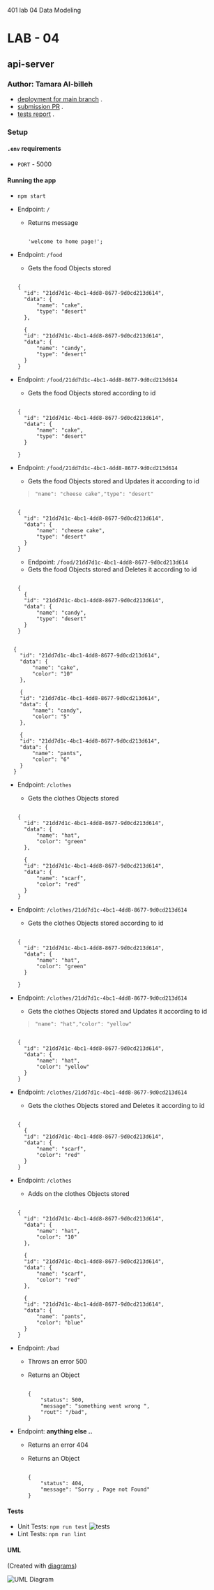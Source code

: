 401 lab 04 Data Modeling
# LAB - 04
## api-server
### Author: Tamara Al-billeh

* [deployment for main branch](https://tamara-api-server.herokuapp.com/) .
* [submission PR](https://github.com/tamaraalbilleh/api-server/pulls) .
* [tests report](https://github.com/tamaraalbilleh/api-server/actions) .
 
### Setup

#### `.env` requirements

- `PORT` - 5000

#### Running the app

- `npm start`
- Endpoint: `/`
  - Returns message

    ```

    'welcome to home page!';

    ```
- Endpoint: `/food`
  - Gets the food Objects stored

  ```

  {
    "id": "21dd7d1c-4bc1-4dd8-8677-9d0cd213d614",
    "data": {
        "name": "cake",
        "type": "desert"
    },

    {
    "id": "21dd7d1c-4bc1-4dd8-8677-9d0cd213d614",
    "data": {
        "name": "candy",
        "type": "desert"
    }
  }

  ```
- Endpoint: `/food/21dd7d1c-4bc1-4dd8-8677-9d0cd213d614`
  - Gets the food Objects stored according to id

  ```

  {
    "id": "21dd7d1c-4bc1-4dd8-8677-9d0cd213d614",
    "data": {
        "name": "cake",
        "type": "desert"
    }

  }
  
  ```
- Endpoint: `/food/21dd7d1c-4bc1-4dd8-8677-9d0cd213d614`
  - Gets the food Objects stored and Updates it according to id
  > ```"name": "cheese cake","type": "desert"  ```
  
  

  ```

  {
    "id": "21dd7d1c-4bc1-4dd8-8677-9d0cd213d614",
    "data": {
        "name": "cheese cake",
        "type": "desert"
    }
  }

  ```
  - Endpoint: `/food/21dd7d1c-4bc1-4dd8-8677-9d0cd213d614`
  - Gets the food Objects stored and Deletes it according to id

  ```

  {
    {
    "id": "21dd7d1c-4bc1-4dd8-8677-9d0cd213d614",
    "data": {
        "name": "candy",
        "type": "desert"
    }
  }
```

  {
    "id": "21dd7d1c-4bc1-4dd8-8677-9d0cd213d614",
    "data": {
        "name": "cake",
        "color": "10"
    },

    {
    "id": "21dd7d1c-4bc1-4dd8-8677-9d0cd213d614",
    "data": {
        "name": "candy",
        "color": "5"
    },

    {
    "id": "21dd7d1c-4bc1-4dd8-8677-9d0cd213d614",
    "data": {
        "name": "pants",
        "color": "6"
    }
  }

  ```
  
- Endpoint: `/clothes`
  - Gets the clothes Objects stored

  ```

  {
    "id": "21dd7d1c-4bc1-4dd8-8677-9d0cd213d614",
    "data": {
        "name": "hat",
        "color": "green"
    },

    {
    "id": "21dd7d1c-4bc1-4dd8-8677-9d0cd213d614",
    "data": {
        "name": "scarf",
        "color": "red"
    }
  }

  ```
- Endpoint: `/clothes/21dd7d1c-4bc1-4dd8-8677-9d0cd213d614`
  - Gets the clothes Objects stored according to id

  ```

  {
    "id": "21dd7d1c-4bc1-4dd8-8677-9d0cd213d614",
    "data": {
        "name": "hat",
        "color": "green"
    }

  }
  
  ```
- Endpoint: `/clothes/21dd7d1c-4bc1-4dd8-8677-9d0cd213d614`
  - Gets the clothes Objects stored and Updates it according to id
  > ```"name": "hat","color": "yellow"  ```
  
  

  ```

  {
    "id": "21dd7d1c-4bc1-4dd8-8677-9d0cd213d614",
    "data": {
        "name": "hat",
        "color": "yellow"
    }
  }

  ```
- Endpoint: `/clothes/21dd7d1c-4bc1-4dd8-8677-9d0cd213d614`
  - Gets the clothes Objects stored and Deletes it according to id

  ```

  {
    {
    "id": "21dd7d1c-4bc1-4dd8-8677-9d0cd213d614",
    "data": {
        "name": "scarf",
        "color": "red"
    }
  }

  ```

- Endpoint: `/clothes`
  - Adds on the clothes Objects stored 

  ```

  {
    "id": "21dd7d1c-4bc1-4dd8-8677-9d0cd213d614",
    "data": {
        "name": "hat",
        "color": "10"
    },

    {
    "id": "21dd7d1c-4bc1-4dd8-8677-9d0cd213d614",
    "data": {
        "name": "scarf",
        "color": "red"
    },

    {
    "id": "21dd7d1c-4bc1-4dd8-8677-9d0cd213d614",
    "data": {
        "name": "pants",
        "color": "blue"
    }
  }

  ```
  
- Endpoint: `/bad`
  - Throws an error 500
  - Returns an Object

    ```

    {
        "status": 500,
        "message": "something went wrong ",
        "rout": "/bad",
    }

    ```
- Endpoint: **anything else ..**
  - Returns an error 404
  - Returns an Object

    ```

    {
        "status": 404,
        "message": "Sorry , Page not Found"
    }

    ```
#### Tests

- Unit Tests: `npm run test`
![tests](./assets/npm1.PNG)
- Lint Tests: `npm run lint`

#### UML

(Created with [diagrams](https://app.diagrams.net/))

![UML Diagram](./assets/uml.png)